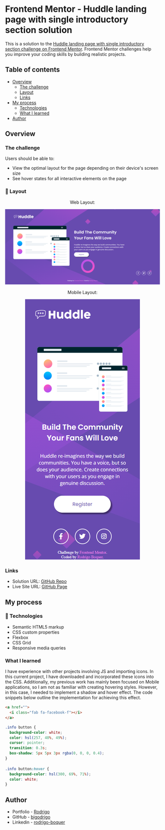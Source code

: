 # Frontend Mentor - Huddle landing page with single introductory section solution

This is a solution to the [Huddle landing page with single introductory section challenge on Frontend Mentor](https://www.frontendmentor.io/challenges/huddle-landing-page-with-a-single-introductory-section-B_2Wvxgi0). Frontend Mentor challenges help you improve your coding skills by building realistic projects. 

## Table of contents

- [Overview](#overview)
  - [The challenge](#the-challenge)
  - [Layout](#-layout)
  - [Links](#links)
- [My process](#my-process)
  - [Technologies](#-technologies)
  - [What I learned](#what-i-learned)
- [Author](#author)

## Overview

### The challenge

Users should be able to:

- View the optimal layout for the page depending on their device's screen size
- See hover states for all interactive elements on the page

### 🔖 Layout

<div align="center">
    <p>Web Layout:</p>
    <img src="./design/web-layout.png">
</div>

<div align="center">
    <p>Mobile Layout:</p>
    <img src="./design/mobile-layout.png">
</div>

### Links

- Solution URL: [GitHub Repo](https://github.com/bigodrigo/huddle-frontend-challenge)
- Live Site URL: [GitHub Page](https://bigodrigo.github.io/huddle-frontend-challenge)

## My process

### 🚀 Technologies

- Semantic HTML5 markup
- CSS custom properties
- Flexbox
- CSS Grid
- Responsive media queries

### What I learned

I have experience with other projects involving JS and importing icons. In this current project, I have downloaded and incorporated these icons into the CSS. Additionally, my previous work has mainly been focused on Mobile applications, so I am not as familiar with creating hovering styles. However, in this case, I needed to implement a shadow and hover effect. The code snippets below outline the implementation for achieving this effect.

```html
<a href="">
  <i class="fab fa-facebook-f"></i>
</a>
```
```css
.info button {
  background-color: white;
  color: hsl(257, 40%, 49%);
  cursor: pointer;
  transition: 0.3s;
  box-shadow: 5px 5px 3px rgba(0, 0, 0, 0.4);
}

.info button:hover {
  background-color: hsl(300, 69%, 71%);
  color: white;
}
```

## Author

- Portfolio - [Rodrigo](https://portfolio-bigodrigo.vercel.app/)
- GitHub - [bigodrigo](https://github.com/bigodrigo)
- Linkedin - [rodrigo-boquer](https://www.linkedin.com/in/rodrigo-boquer/)
